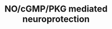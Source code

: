 ---
annotations:
- id: CL:0002319
  parent: animal cell
  type: Cell Type Ontology
  value: neural cell
- id: CL:0000115
  parent: native cell
  type: Cell Type Ontology
  value: endothelial cell
- id: PW:0000541
  parent: signaling pathway
  type: Pathway Ontology
  value: signaling pathway involving second messengers
- id: DOID:1307
  parent: disease of mental health
  type: Disease Ontology
  value: dementia
- id: CL:0000129
  parent: animal cell
  type: Cell Type Ontology
  value: microglial cell
- id: PW:0000003
  parent: signaling pathway
  type: Pathway Ontology
  value: signaling pathway
- id: CL:0000540
  parent: animal cell
  type: Cell Type Ontology
  value: neuron
authors:
- SauerThorben
- Egonw
- Khanspers
- MaintBot
- Laurent
- Eweitz
- DeSl
- Ddigles
citedin:
- link: PMC7329820
  title: Citalopram-induced pathways regulation and tentative treatment-outcome-predicting
    biomarkers in lymphoblastoid cell lines from depression patients (2020)
communities: []
description: NO/cGMP/PKG mediated Neuroprotection.  Proteins on this pathway have
  targeted assays available via the [CPTAC Assay Portal](https://assays.cancer.gov/available_assays?wp_id=WP4008).
last-edited: 2025-07-08
ndex: 117948b3-8b69-11eb-9e72-0ac135e8bacf
organisms:
- Homo sapiens
redirect_from:
- /index.php/Pathway:WP4008
- /instance/WP4008
- /instance/WP4008_r139815
revision: r139815
schema-jsonld:
- '@context': https://schema.org/
  '@id': https://wikipathways.github.io/pathways/WP4008.html
  '@type': Dataset
  creator:
    '@type': Organization
    name: WikiPathways
  description: NO/cGMP/PKG mediated Neuroprotection.  Proteins on this pathway have
    targeted assays available via the [CPTAC Assay Portal](https://assays.cancer.gov/available_assays?wp_id=WP4008).
  keywords:
  - ACTN2
  - AKAP9
  - AMP
  - ANP
  - BAD
  - BCL2
  - BNP
  - CALM1
  - CAMK2A
  - CAMK2B
  - CAMK2D
  - CAMK2G
  - CASP9
  - CNGA1
  - CNGA2
  - CNGA3
  - CNGA4
  - CNGB1
  - CNGB3
  - CREB1
  - Ca2+
  - Cyclophilin D
  - Cytochrome C
  - DLG4
  - GRIN1
  - GRIN2A
  - GRIN2B
  - GRIN2C
  - GRIN2D
  - GTP
  - GUCY1A2
  - GUCY1A3
  - GUCY1B2
  - GUCY1B3
  - IFN-Gamma
  - IL-1B
  - K+
  - L-Arginine
  - L-Citrulline
  - L-Glutamate
  - LPS
  - Mg2+
  - NADP
  - NADPH
  - NEFL
  - NFKB1
  - NFKB3
  - NFKBIA
  - 'NO'
  - NPR1
  - O2
  - PDE2
  - PDE3
  - PKG2
  - TBH
  - TNF-a
  - TSPO
  - XIAP
  - cAMP
  - cGMP
  - eNOS
  - iNOS
  - nNOS
  license: CC0
  name: NO/cGMP/PKG mediated neuroprotection
seo: CreativeWork
title: NO/cGMP/PKG mediated neuroprotection
wpid: WP4008
---